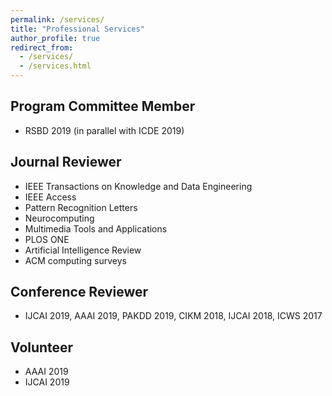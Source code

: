 ```yaml
---
permalink: /services/
title: "Professional Services"
author_profile: true
redirect_from: 
  - /services/
  - /services.html
---
```



## Program Committee Member
* RSBD 2019 (in parallel with ICDE 2019)

## Journal Reviewer
* IEEE Transactions on Knowledge and Data Engineering
* IEEE Access
* Pattern Recognition Letters
* Neurocomputing
* Multimedia Tools and Applications
* PLOS ONE
* Artificial Intelligence Review 
* ACM computing surveys

## Conference Reviewer
* IJCAI 2019, AAAI 2019, PAKDD 2019, CIKM 2018,  IJCAI 2018, ICWS 2017

## Volunteer
* AAAI 2019
* IJCAI 2019


